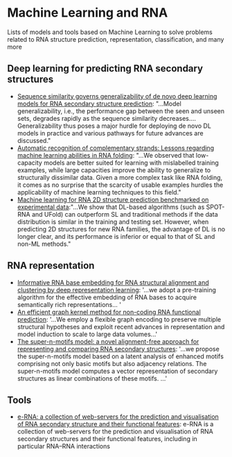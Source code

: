 # Machine Learning and RNA
Lists of models and tools based on Machine Learning to solve problems related to RNA structure prediction, representation, classification, and many more

## Deep learning for predicting RNA secondary structures
- [Sequence similarity governs generalizability of de novo deep learning models for RNA secondary structure prediction](https://journals.plos.org/ploscompbiol/article?id=10.1371/journal.pcbi.1011047): "...Model generalizability, i.e., the performance gap between the seen and unseen sets, degrades rapidly as the sequence similarity decreases....  Generalizability thus poses a major hurdle for deploying de novo DL models in practice and various pathways for future advances are discussed."
- [Automatic recognition of complementary strands: Lessons regarding machine learning abilities in RNA folding](https://journals.plos.org/ploscompbiol/article?id=10.1371/journal.pcbi.1011047): "...We observed that low-capacity models are better suited for learning with mislabelled training examples, while large capacities improve the ability to generalize to structurally dissimilar data. Given a more complex task like RNA folding, it comes as no surprise that the scarcity of usable examples hurdles the applicability of machine learning techniques to this field."
- [Machine learning for RNA 2D structure prediction benchmarked on experimental data](https://academic.oup.com/bib/advance-article/doi/10.1093/bib/bbad153/7140288):"...We show that DL-based algorithms (such as SPOT-RNA and UFold) can outperform SL and traditional methods if the data distribution is similar in the training and testing set. However, when predicting 2D structures for new RNA families, the advantage of DL is no longer clear, and its performance is inferior or equal to that of SL and non-ML methods."

## RNA representation
- [Informative RNA base embedding for RNA structural alignment and clustering by deep representation learning](https://academic.oup.com/nargab/article/4/1/lqac012/6534363): '...we adopt a pre-training algorithm for the effective embedding of RNA bases to acquire semantically rich representations... '
- [An efficient graph kernel method for non-coding RNA functional prediction](https://academic.oup.com/bioinformatics/article/33/17/2642/3798629): '...We employ a flexible graph encoding to preserve multiple structural hypotheses and exploit recent advances in representation and model induction to scale to large data volumes...'
- [The super-n-motifs model: a novel alignment-free approach for representing and comparing RNA secondary structures](https://academic.oup.com/bioinformatics/article/33/8/1169/2907822): '...we propose the super-n-motifs model based on a latent analysis of enhanced motifs comprising not only basic motifs but also adjacency relations. The super-n-motifs model computes a vector representation of secondary structures as linear combinations of these motifs. ...'

## Tools 
- [e-RNA: a collection of web-servers for the prediction and visualisation of RNA secondary structure and their functional features](https://academic.oup.com/nar/advance-article/doi/10.1093/nar/gkad296/7143234): e-RNA is a collection of web-servers for the prediction and visualisation of RNA secondary structures and their functional features, including in particular RNA–RNA interactions
